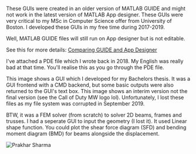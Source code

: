 These GUIs were created in an older version of MATLAB GUIDE and might not work in the latest version of MATLAB App designer. These GUIs were very critical to my MSc in Computer Science offer from University of Boston.
I developed these GUIs in my free time during 2017-2019.

Well, MATLAB GUIDE files will still run on App designer but is not editable.

See this for more details: [Comparing GUIDE and App Designer](https://uk.mathworks.com/products/matlab/app-designer/comparing-guide-and-app-designer.html)

I've attached a PDE file which I wrote back in 2018. My English was really bad at that time. You'll realise this as you go through the PDE file.

This image shows a GUI which I developed for my Bachelors thesis. It was a GUI frontend with a CMD backend, but some basic outputs were also returned to the GUI's text box. This image shows an interim version not the final version (see the Call of Duty MW logo lol). Unfortunately, I lost these files as my file system was corrupted in September 2019.

BTW, it was a FEM solver (from scratch) to solver 2D beams, frames and trusses. I had a seperate GUI to input the geometry (I lost it). It used Linear shape function. You could plot the shear force diagram (SFD) and bending moment diagram (BMD) for beams alongside the displacement.

![Prakhar Sharma](https://user-images.githubusercontent.com/70601302/158072157-d0bc5313-a195-4399-9997-702056b20cf7.jpg)

